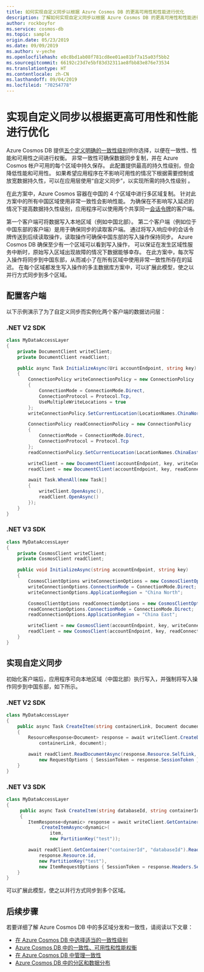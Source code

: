 ```yaml
---
title: 如何实现自定义同步以根据 Azure Cosmos DB 的更高可用性和性能进行优化
description: 了解如何实现自定义同步以根据 Azure Cosmos DB 的更高可用性和性能进行优化。
author: rockboyfor
ms.service: cosmos-db
ms.topic: sample
origin.date: 05/23/2019
ms.date: 09/09/2019
ms.author: v-yeche
ms.openlocfilehash: e8c8bd1ab08f781cd8ee01ae81bf7a15a03f5bb2
ms.sourcegitcommit: 66192c23d7e5bf83d32311ae8fbb83e876e73534
ms.translationtype: HT
ms.contentlocale: zh-CN
ms.lasthandoff: 09/04/2019
ms.locfileid: "70254778"
---
```

# <a name="implement-custom-synchronization-to-optimize-for-higher-availability-and-performance"></a>实现自定义同步以根据更高可用性和性能进行优化

Azure Cosmos DB 提供[五个定义明确的一致性级别](consistency-levels.md)供你选择，以便在一致性、性能和可用性之间进行权衡。 非常一致性可确保数据同步复制，并在 Azure Cosmos 帐户可用的每个区域中持久保存。 此配置提供最高的持久性级别，但会降低性能和可用性。 如果希望应用程序在不影响可用性的情况下根据需要控制或放宽数据持久性，可以在应用层使用“自定义同步”，以实现所需的持久性级别  。

<!--MOONCAKE: Not Availabel on The diagram below visually depicts the custom synchronization model.-->

<!--MOONCAKE: Not Availabel on ![Custom Synchronization](./media/how-to-custom-synchronization/custom-synchronization.png)-->

在此方案中，Azure Cosmos 容器在中国的 4 个区域中进行多区域复制。 针对此方案中的所有中国区域使用非常一致性会影响性能。 为确保在不影响写入延迟的情况下提高数据持久性级别，应用程序可以使用两个共享同一[会话令牌](how-to-manage-consistency.md#utilize-session-tokens)的客户端。

<!--MOONCAKE: multiple continets to China -->
<!--MOONCAKE: US West as China North and US East as China East-->

第一个客户端可将数据写入本地区域（例如中国北部）。 第二个客户端（例如位于中国东部的客户端）是用于确保同步的读取客户端。 通过将写入响应中的会话令牌传送到后续读取操作，读取操作可确保中国东部的写入操作保持同步。 Azure Cosmos DB 确保至少有一个区域可以看到写入操作， 可以保证在发生区域性服务中断时，原始写入区域出现故障的情况下数据能够幸存。 在此方案中，每次写入操作将同步到中国东部，从而减小了在所有区域中使用非常一致性所存在的延迟。 在每个区域都发生写入操作的多主数据库方案中，可以扩展此模型，使之以并行方式同步到多个区域。

## <a name="configure-the-clients"></a>配置客户端

以下示例演示了为了自定义同步而实例化两个客户端的数据访问层：

<!--Verify suceesfully-->
<!--MOONCAKE: write region is China North and read region is China East-->

### <a name="net-v2-sdk"></a>.NET V2 SDK
```csharp
class MyDataAccessLayer
{
    private DocumentClient writeClient;
    private DocumentClient readClient;

    public async Task InitializeAsync(Uri accountEndpoint, string key)
    {
        ConnectionPolicy writeConnectionPolicy = new ConnectionPolicy
        {
            ConnectionMode = ConnectionMode.Direct,
            ConnectionProtocol = Protocol.Tcp,
            UseMultipleWriteLocations = true
        };
        writeConnectionPolicy.SetCurrentLocation(LocationNames.ChinaNorth);

        ConnectionPolicy readConnectionPolicy = new ConnectionPolicy
        {
            ConnectionMode = ConnectionMode.Direct,
            ConnectionProtocol = Protocol.Tcp
        };
        readConnectionPolicy.SetCurrentLocation(LocationNames.ChinaEast);

        writeClient = new DocumentClient(accountEndpoint, key, writeConnectionPolicy);
        readClient = new DocumentClient(accountEndpoint, key, readConnectionPolicy, ConsistencyLevel.Session);

        await Task.WhenAll(new Task[]
        {
            writeClient.OpenAsync(),
            readClient.OpenAsync()
        });
    }
}
```

### <a name="net-v3-sdk"></a>.NET V3 SDK
```csharp
class MyDataAccessLayer
{
    private CosmosClient writeClient;
    private CosmosClient readClient;

    public void InitializeAsync(string accountEndpoint, string key)
    {
        CosmosClientOptions writeConnectionOptions = new CosmosClientOptions();
        writeConnectionOptions.ConnectionMode = ConnectionMode.Direct;
        writeConnectionOptions.ApplicationRegion = "China North";

        CosmosClientOptions readConnectionOptions = new CosmosClientOptions();
        readConnectionOptions.ConnectionMode = ConnectionMode.Direct;
        readConnectionOptions.ApplicationRegion = "China East";

        writeClient = new CosmosClient(accountEndpoint, key, writeConnectionOptions);
        readClient = new CosmosClient(accountEndpoint, key, readConnectionOptions);
    }
}
```

## <a name="implement-custom-synchronization"></a>实现自定义同步

初始化客户端后，应用程序可向本地区域（中国北部）执行写入，并强制将写入操作同步到中国东部，如下所示。

<!--MOONCAKE: write region is China North and read region is China East-->

### <a name="net-v2-sdk"></a>.NET V2 SDK
```csharp
class MyDataAccessLayer
{
    public async Task CreateItem(string containerLink, Document document)
    {
        ResourceResponse<Document> response = await writeClient.CreateDocumentAsync(
            containerLink, document);

        await readClient.ReadDocumentAsync(response.Resource.SelfLink,
            new RequestOptions { SessionToken = response.SessionToken });
    }
}
```

### <a name="net-v3-sdk"></a>.NET V3 SDK
```csharp
class MyDataAccessLayer
{
     public async Task CreateItem(string databaseId, string containerId, dynamic item)
     {
        ItemResponse<dynamic> response = await writeClient.GetContainer("containerId", "databaseId")
            .CreateItemAsync<dynamic>(
                item,
                new PartitionKey("test"));

        await readClient.GetContainer("containerId", "databaseId").ReadItemAsync<dynamic>(
            response.Resource.id,
            new PartitionKey("test"),
            new ItemRequestOptions { SessionToken = response.Headers.Session, ConsistencyLevel = ConsistencyLevel.Session });
    }
}
```

可以扩展此模型，使之以并行方式同步到多个区域。

## <a name="next-steps"></a>后续步骤

若要详细了解 Azure Cosmos DB 中的多区域分发和一致性，请阅读以下文章：

* [在 Azure Cosmos DB 中选择适当的一致性级别](consistency-levels-choosing.md)
* [Azure Cosmos DB 中的一致性、可用性和性能权衡](consistency-levels-tradeoffs.md)
* [在 Azure Cosmos DB 中管理一致性](how-to-manage-consistency.md)
* [Azure Cosmos DB 中的分区和数据分布](partition-data.md)

<!--Update_Description: wording update -->
